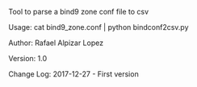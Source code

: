 Tool to parse a bind9 zone conf file to csv


Usage:
cat bind9_zone.conf | python bindconf2csv.py

Author: Rafael Alpizar Lopez

Version: 1.0

Change Log:
2017-12-27 - First version
